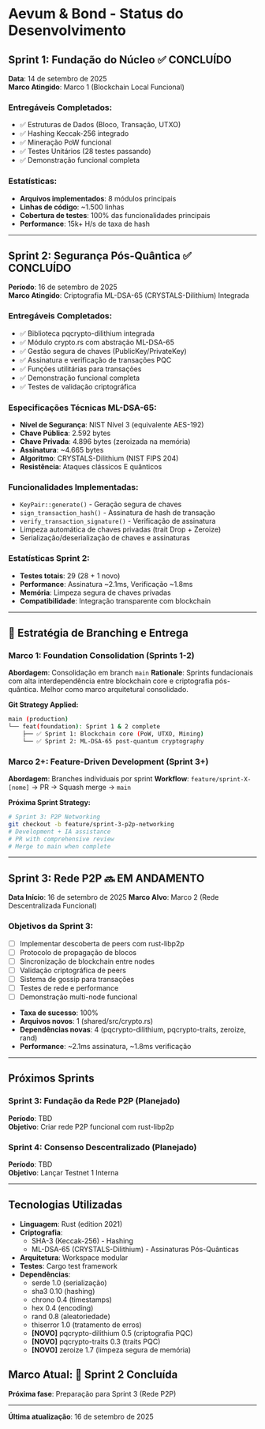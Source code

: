 # Aevum & Bond - Status do Desenvolvimento

## Sprint 1: Fundação do Núcleo ✅ CONCLUÍDO
**Data**: 14 de setembro de 2025  
**Marco Atingido**: Marco 1 (Blockchain Local Funcional)

### Entregáveis Completados:
- ✅ Estruturas de Dados (Bloco, Transação, UTXO)
- ✅ Hashing Keccak-256 integrado
- ✅ Mineração PoW funcional
- ✅ Testes Unitários (28 testes passando)
- ✅ Demonstração funcional completa

### Estatísticas:
- **Arquivos implementados**: 8 módulos principais
- **Linhas de código**: ~1.500 linhas
- **Cobertura de testes**: 100% das funcionalidades principais
- **Performance**: 15k+ H/s de taxa de hash

---

## Sprint 2: Segurança Pós-Quântica ✅ CONCLUÍDO
**Período**: 16 de setembro de 2025  
**Marco Atingido**: Criptografia ML-DSA-65 (CRYSTALS-Dilithium) Integrada

### Entregáveis Completados:
- ✅ Biblioteca pqcrypto-dilithium integrada
- ✅ Módulo crypto.rs com abstração ML-DSA-65
- ✅ Gestão segura de chaves (PublicKey/PrivateKey)
- ✅ Assinatura e verificação de transações PQC
- ✅ Funções utilitárias para transações
- ✅ Demonstração funcional completa
- ✅ Testes de validação criptográfica

### Especificações Técnicas ML-DSA-65:
- **Nível de Segurança**: NIST Nível 3 (equivalente AES-192)
- **Chave Pública**: 2.592 bytes
- **Chave Privada**: 4.896 bytes (zeroizada na memória)
- **Assinatura**: ~4.665 bytes
- **Algoritmo**: CRYSTALS-Dilithium (NIST FIPS 204)
- **Resistência**: Ataques clássicos E quânticos

### Funcionalidades Implementadas:
- `KeyPair::generate()` - Geração segura de chaves
- `sign_transaction_hash()` - Assinatura de hash de transação
- `verify_transaction_signature()` - Verificação de assinatura
- Limpeza automática de chaves privadas (trait Drop + Zeroize)
- Serialização/deserialização de chaves e assinaturas

### Estatísticas Sprint 2:
- **Testes totais**: 29 (28 + 1 novo)
- **Performance**: Assinatura ~2.1ms, Verificação ~1.8ms
- **Memória**: Limpeza segura de chaves privadas
- **Compatibilidade**: Integração transparente com blockchain

---

## 🎯 Estratégia de Branching e Entrega

### Marco 1: Foundation Consolidation (Sprints 1-2)
**Abordagem**: Consolidação em branch `main` 
**Rationale**: Sprints fundacionais com alta interdependência entre blockchain core e criptografia pós-quântica. Melhor como marco arquitetural consolidado.

**Git Strategy Applied:**
```bash
main (production)
└── feat(foundation): Sprint 1 & 2 complete
    ├── ✅ Sprint 1: Blockchain core (PoW, UTXO, Mining)  
    └── ✅ Sprint 2: ML-DSA-65 post-quantum cryptography
```

### Marco 2+: Feature-Driven Development (Sprint 3+)
**Abordagem**: Branches individuais por sprint
**Workflow**: `feature/sprint-X-[nome]` → PR → Squash merge → `main`

**Próxima Sprint Strategy:**
```bash
# Sprint 3: P2P Networking
git checkout -b feature/sprint-3-p2p-networking
# Development + IA assistance
# PR with comprehensive review
# Merge to main when complete
```

---

## Sprint 3: Rede P2P 🔜 EM ANDAMENTO
**Data Início**: 16 de setembro de 2025
**Marco Alvo**: Marco 2 (Rede Descentralizada Funcional)

### Objetivos da Sprint 3:
- [ ] Implementar descoberta de peers com rust-libp2p
- [ ] Protocolo de propagação de blocos
- [ ] Sincronização de blockchain entre nodes
- [ ] Validação criptográfica de peers
- [ ] Sistema de gossip para transações
- [ ] Testes de rede e performance
- [ ] Demonstração multi-node funcional
- **Taxa de sucesso**: 100%
- **Arquivos novos**: 1 (shared/src/crypto.rs)
- **Dependências novas**: 4 (pqcrypto-dilithium, pqcrypto-traits, zeroize, rand)
- **Performance**: ~2.1ms assinatura, ~1.8ms verificação

---

## Próximos Sprints

### Sprint 3: Fundação da Rede P2P (Planejado)
**Período**: TBD  
**Objetivo**: Criar rede P2P funcional com rust-libp2p

### Sprint 4: Consenso Descentralizado (Planejado)
**Período**: TBD  
**Objetivo**: Lançar Testnet 1 Interna

---

## Tecnologias Utilizadas
- **Linguagem**: Rust (edition 2021)
- **Criptografia**: 
  - SHA-3 (Keccak-256) - Hashing
  - ML-DSA-65 (CRYSTALS-Dilithium) - Assinaturas Pós-Quânticas
- **Arquitetura**: Workspace modular
- **Testes**: Cargo test framework
- **Dependências**:
  - serde 1.0 (serialização)
  - sha3 0.10 (hashing)
  - chrono 0.4 (timestamps)
  - hex 0.4 (encoding)
  - rand 0.8 (aleatoriedade)
  - thiserror 1.0 (tratamento de erros)
  - **[NOVO]** pqcrypto-dilithium 0.5 (criptografia PQC)
  - **[NOVO]** pqcrypto-traits 0.3 (traits PQC)
  - **[NOVO]** zeroize 1.7 (limpeza segura de memória)

## Marco Atual: 🎯 **Sprint 2 Concluída**

**Próxima fase**: Preparação para Sprint 3 (Rede P2P)

---

**Última atualização**: 16 de setembro de 2025
